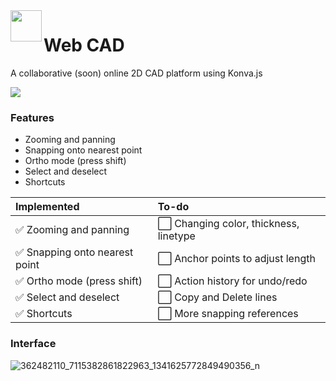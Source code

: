 <img align="left" width="50" height="50" src="https://github.com/JoshuaRifareal/Web-CAD/assets/53569901/3b240a7e-7d1f-470d-8d5b-ade7fd69a597" >

# Web CAD

A collaborative (soon) online 2D CAD platform using Konva.js

![](https://img.shields.io/badge/online%20collaboration-8A2BE2)

### Features

- Zooming and panning
- Snapping onto nearest point
- Ortho mode (press shift)
- Select and deselect
- Shortcuts

| Implemented                     | To-do                                 	 |
| :-----------------------------	| :-------------------------------------   |
| ✅ Zooming and panning         	| ⬜ Changing color, thickness, linetype  |
| ✅ Snapping onto nearest point 	| ⬜ Anchor points to adjust length  	   |
| ✅ Ortho mode (press shift)    | ⬜ Action history for undo/redo  	       |
| ✅ Select and deselect         | ⬜ Copy and Delete lines  	             |
| ✅ Shortcuts                   | ⬜ More snapping references  	          |

### Interface

![362482110_7115382861822963_1341625772849490356_n](https://github.com/JoshuaRifareal/Web-CAD/assets/53569901/7796ab50-43ec-4fe9-8f19-2ea89389a71e)

